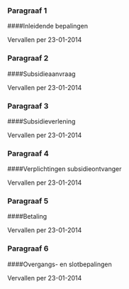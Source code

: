 <meta http-equiv='Content-Type' content='text/html; charset=utf-8' />

### Paragraaf  1  

####Inleidende bepalingen

Vervallen per 23-01-2014 

### Paragraaf  2  

####Subsidieaanvraag

Vervallen per 23-01-2014 

### Paragraaf  3  

####Subsidieverlening

Vervallen per 23-01-2014 

### Paragraaf  4  

####Verplichtingen subsidieontvanger

Vervallen per 23-01-2014 

### Paragraaf  5  

####Betaling

Vervallen per 23-01-2014 

### Paragraaf  6  

####Overgangs- en slotbepalingen

Vervallen per 23-01-2014 

